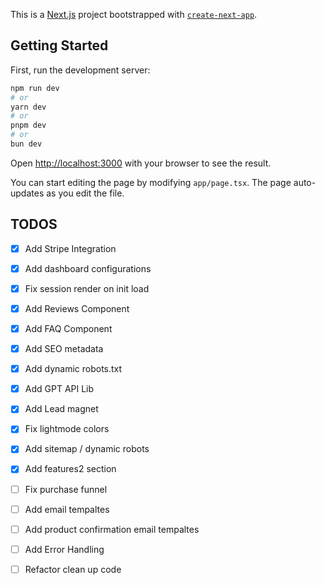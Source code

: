 This is a [Next.js](https://nextjs.org/) project bootstrapped with [`create-next-app`](https://github.com/vercel/next.js/tree/canary/packages/create-next-app).

## Getting Started

First, run the development server:

```bash
npm run dev
# or
yarn dev
# or
pnpm dev
# or
bun dev
```

Open [http://localhost:3000](http://localhost:3000) with your browser to see the result.

You can start editing the page by modifying `app/page.tsx`. The page auto-updates as you edit the file.

## TODOS

- [X] Add Stripe Integration
- [X] Add dashboard configurations
- [X] Fix session render on init load
- [X] Add Reviews Component
- [X] Add FAQ Component
- [X] Add SEO metadata
- [X] Add dynamic robots.txt
- [X] Add GPT API Lib
- [X] Add Lead magnet
- [X] Fix lightmode colors
- [X] Add sitemap / dynamic robots
- [X] Add features2 section
- [ ] Fix purchase funnel
- [ ] Add email tempaltes
- [ ] Add product confirmation email tempaltes
- [ ] Add Error Handling
- [ ] Refactor clean up code





